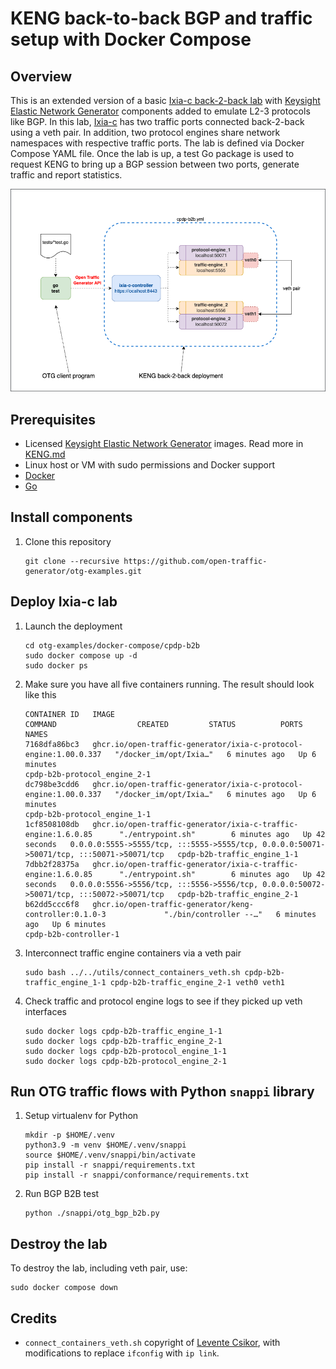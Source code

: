 # KENG back-to-back BGP and traffic setup with Docker Compose

## Overview
This is an extended version of a basic [Ixia-c back-2-back lab](../b2b/README.md) with [Keysight Elastic Network Generator](https://www.keysight.com/us/en/products/network-test/protocol-load-test/keysight-elastic-network-generator.html) components added to emulate L2-3 protocols like BGP. In this lab, [Ixia-c](https://github.com/open-traffic-generator/ixia-c) has two traffic ports connected back-2-back using a veth pair. In addition, two protocol engines share network namespaces with respective traffic ports. The lab is defined via Docker Compose YAML file. Once the lab is up, a test Go package is used to request KENG to bring up a BGP session between two ports, generate traffic and report statistics.

![Diagram](./diagram.png)

## Prerequisites

* Licensed [Keysight Elastic Network Generator](https://www.keysight.com/us/en/products/network-test/protocol-load-test/keysight-elastic-network-generator.html) images. Read more in [KENG.md](/KENG.md)
* Linux host or VM with sudo permissions and Docker support
* [Docker](https://docs.docker.com/engine/install/)
* [Go](https://go.dev/dl/)

## Install components

1. Clone this repository

    ```Shell
    git clone --recursive https://github.com/open-traffic-generator/otg-examples.git
    ```

## Deploy Ixia-c lab

1. Launch the deployment

    ```Shell
    cd otg-examples/docker-compose/cpdp-b2b
    sudo docker compose up -d
    sudo docker ps
    ```

2. Make sure you have all five containers running. The result should look like this

    ```Shell
    CONTAINER ID   IMAGE                                                              COMMAND                  CREATED         STATUS          PORTS                                                                                      NAMES
    7168dfa86bc3   ghcr.io/open-traffic-generator/ixia-c-protocol-engine:1.00.0.337   "/docker_im/opt/Ixia…"   6 minutes ago   Up 6 minutes                                                                                               cpdp-b2b-protocol_engine_2-1
    dc798be3cdd6   ghcr.io/open-traffic-generator/ixia-c-protocol-engine:1.00.0.337   "/docker_im/opt/Ixia…"   6 minutes ago   Up 6 minutes                                                                                               cpdp-b2b-protocol_engine_1-1
    1cf8508108db   ghcr.io/open-traffic-generator/ixia-c-traffic-engine:1.6.0.85      "./entrypoint.sh"        6 minutes ago   Up 42 seconds   0.0.0.0:5555->5555/tcp, :::5555->5555/tcp, 0.0.0.0:50071->50071/tcp, :::50071->50071/tcp   cpdp-b2b-traffic_engine_1-1
    7dbb2f28375a   ghcr.io/open-traffic-generator/ixia-c-traffic-engine:1.6.0.85      "./entrypoint.sh"        6 minutes ago   Up 42 seconds   0.0.0.0:5556->5556/tcp, :::5556->5556/tcp, 0.0.0.0:50072->50071/tcp, :::50072->50071/tcp   cpdp-b2b-traffic_engine_2-1
    b62dd5ccc6f8   ghcr.io/open-traffic-generator/keng-controller:0.1.0-3             "./bin/controller --…"   6 minutes ago   Up 6 minutes                                                                                               cpdp-b2b-controller-1
    ```

3. Interconnect traffic engine containers via a veth pair

    ```Shell
    sudo bash ../../utils/connect_containers_veth.sh cpdp-b2b-traffic_engine_1-1 cpdp-b2b-traffic_engine_2-1 veth0 veth1
    ```

4. Check traffic and protocol engine logs to see if they picked up veth interfaces

    ```Shell
    sudo docker logs cpdp-b2b-traffic_engine_1-1
    sudo docker logs cpdp-b2b-traffic_engine_2-1
    sudo docker logs cpdp-b2b-protocol_engine_1-1
    sudo docker logs cpdp-b2b-protocol_engine_2-1
    ```

## Run OTG traffic flows with Python `snappi` library

1. Setup virtualenv for Python

    ```Shell
    mkdir -p $HOME/.venv
    python3.9 -m venv $HOME/.venv/snappi
    source $HOME/.venv/snappi/bin/activate
    pip install -r snappi/requirements.txt
    pip install -r snappi/conformance/requirements.txt
    ```

2. Run BGP B2B test

    ```Shell
    python ./snappi/otg_bgp_b2b.py
    ```

## Destroy the lab

To destroy the lab, including veth pair, use:

```Shell
sudo docker compose down
```

## Credits

* `connect_containers_veth.sh` copyright of [Levente Csikor](https://github.com/cslev/add_veth_to_docker/), with modifications to replace `ifconfig` with `ip link`.
